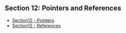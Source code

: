 ## Section 12: Pointers and References

- [Section12 - Pointers](/docs/section12pointers.md)
- [Section12 - References](/docs/section12ref.md)